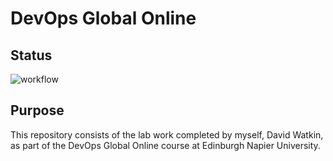# DevOps Global Online
## Status
![workflow](https://github.com/DWNapier/devops/actions/workflows/main.yml/badge.svg)
## Purpose
This repository consists of the lab work completed by myself, David Watkin, as part of the DevOps Global Online course at Edinburgh Napier University.